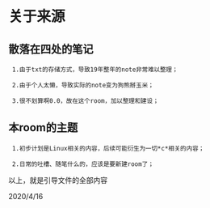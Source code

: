 # 关于来源

## 散落在四处的笔记
	
	 1.由于txt的存储方式，导致19年整年的note非常难以整理；
	 
	 2.由于个人太懒，导致实际的note变为狗熊掰玉米；
	 
	 3.很不划算啊0.0，故在这个room，加以整理和建设；
	 
## 本room的主题

	 1.初步计划是Linux相关的内容，后续可能衍生为一切*c*相关的内容；
	 
	 2.日常的吐槽、随笔什么的，应该是要新建room了；
	 
以上，就是引导文件的全部内容
  
2020/4/16
